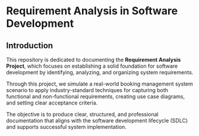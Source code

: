 # Requirement Analysis in Software Development

## Introduction

This repository is dedicated to documenting the **Requirement Analysis Project**, which focuses on establishing a solid foundation for software development by identifying, analyzing, and organizing system requirements.

Through this project, we simulate a real-world booking management system scenario to apply industry-standard techniques for capturing both functional and non-functional requirements, creating use case diagrams, and setting clear acceptance criteria.

The objective is to produce clear, structured, and professional documentation that aligns with the software development lifecycle (SDLC) and supports successful system implementation.

